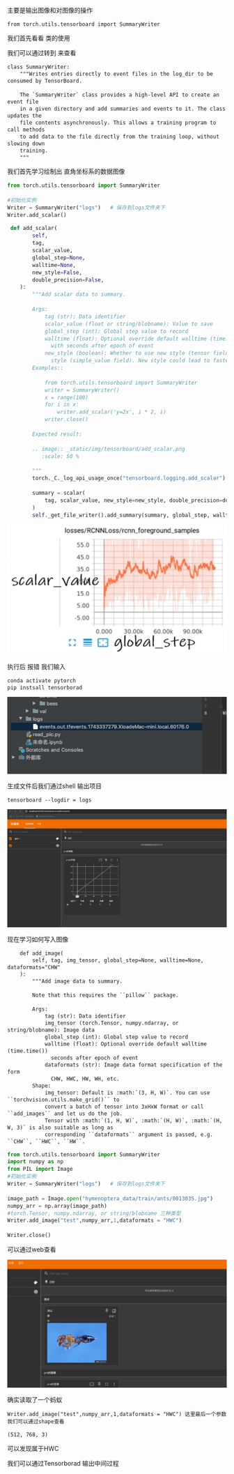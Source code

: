 主要是输出图像和对图像的操作

```
from torch.utils.tensorboard import SummaryWriter
```

我们首先看看 类的使用 

我们可以通过转到 来查看

```
class SummaryWriter:
    """Writes entries directly to event files in the log_dir to be consumed by TensorBoard.

    The `SummaryWriter` class provides a high-level API to create an event file
    in a given directory and add summaries and events to it. The class updates the
    file contents asynchronously. This allows a training program to call methods
    to add data to the file directly from the training loop, without slowing down
    training.
    """
```

我们首先学习绘制出 直角坐标系的数据图像

```py
from torch.utils.tensorboard import SummaryWriter

#初始化实例
Writer = SummaryWriter("logs")   # 保存到logs文件夹下
Writer.add_scalar()
```



```python
 def add_scalar(
        self,
        tag,
        scalar_value,
        global_step=None,
        walltime=None,
        new_style=False,
        double_precision=False,
    ):
        """Add scalar data to summary.

        Args:
            tag (str): Data identifier
            scalar_value (float or string/blobname): Value to save
            global_step (int): Global step value to record
            walltime (float): Optional override default walltime (time.time())
              with seconds after epoch of event
            new_style (boolean): Whether to use new style (tensor field) or old
              style (simple_value field). New style could lead to faster data loading.
        Examples::

            from torch.utils.tensorboard import SummaryWriter
            writer = SummaryWriter()
            x = range(100)
            for i in x:
                writer.add_scalar('y=2x', i * 2, i)
            writer.close()

        Expected result:

        .. image:: _static/img/tensorboard/add_scalar.png 
           :scale: 50 %

        """
        torch._C._log_api_usage_once("tensorboard.logging.add_scalar")

        summary = scalar(
            tag, scalar_value, new_style=new_style, double_precision=double_precision
        )
        self._get_file_writer().add_summary(summary, global_step, walltime)
```

![image-20250330201631104](https://raw.githubusercontent.com/Xioaruan912/pic/main/image-20250330201631104.png)

执行后 报错 我们输入

``` 
conda activate pytorch
pip instsall tensorborad 
```

![image-20250330202339799](https://raw.githubusercontent.com/Xioaruan912/pic/main/image-20250330202339799.png)

生成文件后我们通过shell 输出项目

```
tensorboard --logdir = logs
```

![image-20250330202409481](https://raw.githubusercontent.com/Xioaruan912/pic/main/image-20250330202409481.png)

 

现在学习如何写入图像

```
    def add_image(
        self, tag, img_tensor, global_step=None, walltime=None, dataformats="CHW"
    ):
        """Add image data to summary.

        Note that this requires the ``pillow`` package.

        Args:
            tag (str): Data identifier
            img_tensor (torch.Tensor, numpy.ndarray, or string/blobname): Image data
            global_step (int): Global step value to record
            walltime (float): Optional override default walltime (time.time())
              seconds after epoch of event
            dataformats (str): Image data format specification of the form
              CHW, HWC, HW, WH, etc.
        Shape:
            img_tensor: Default is :math:`(3, H, W)`. You can use ``torchvision.utils.make_grid()`` to
            convert a batch of tensor into 3xHxW format or call ``add_images`` and let us do the job.
            Tensor with :math:`(1, H, W)`, :math:`(H, W)`, :math:`(H, W, 3)` is also suitable as long as
            corresponding ``dataformats`` argument is passed, e.g. ``CHW``, ``HWC``, ``HW``.
```

```py
from torch.utils.tensorboard import SummaryWriter
import numpy as np
from PIL import Image
#初始化实例
Writer = SummaryWriter("logs")   # 保存到logs文件夹下

image_path = Image.open("hymenoptera_data/train/ants/0013035.jpg")
numpy_arr = np.array(image_path)
#torch.Tensor, numpy.ndarray, or string/blobname 三种类型
Writer.add_image("test",numpy_arr,1,dataformats = "HWC")

Writer.close()
```

可以通过web查看

![image-20250330210745839](https://raw.githubusercontent.com/Xioaruan912/pic/main/image-20250330210745839.png)

确实读取了一个蚂蚁

```
Writer.add_image("test",numpy_arr,1,dataformats = "HWC") 这里最后一个参数 我们可以通过shape查看
```

```
(512, 768, 3)
```

可以发现属于HWC

我们可以通过Tensorborad 输出中间过程